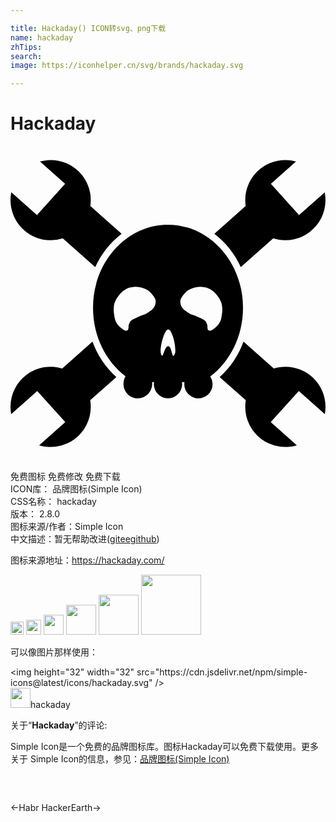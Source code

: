 ```yaml
---

title: Hackaday() ICON转svg、png下载
name: hackaday
zhTips: 
search: 
image: https://iconhelper.cn/svg/brands/hackaday.svg

---
```


# Hackaday  <small style="font-size: 60%;font-weight: 100"></small>

<div id="svg" class="svg-wrap">
<svg xmlns="http://www.w3.org/2000/svg" role="img" viewBox="0 0 24 24"><title>Hackaday icon</title><path d="M0 4.124c0-.204.021-.401.06-.595l1.956 1.734 2.144-2.38L2.246 1.18c.259-.072.53-.114.812-.114a3.062 3.062 0 0 1 3.058 3.037v.021c0 .152-.012.304-.033.45l2.385 2.112a6.716 6.716 0 0 0-2.013 2.54L3.982 7.037a3.038 3.038 0 0 1-.924.145A3.06 3.06 0 0 1 0 4.124zm20.942 12.694c-.306 0-.601.045-.88.129l-2.308-2.044a6.862 6.862 0 0 1-1.819 2.706l1.993 1.765a3.05 3.05 0 0 0-.044.502 3.06 3.06 0 0 0 3.935 2.929l-1.992-1.77 2.14-2.365 1.981 1.76c.034-.181.052-.364.052-.554v-.026a3.057 3.057 0 0 0-3.058-3.032zm-3.397-7.592l2.473-2.189c.292.093.601.145.924.145A3.06 3.06 0 0 0 23.94 3.53l-1.956 1.734-2.144-2.38 1.914-1.703a3.049 3.049 0 0 0-.812-.114 3.062 3.062 0 0 0-3.058 3.037v.021c0 .152.012.304.033.45l-2.385 2.112a6.716 6.716 0 0 1 2.013 2.54zm-11.3 5.677l-2.307 2.044A3.057 3.057 0 0 0 0 19.85v.026c0 .19.018.373.052.554l1.982-1.76 2.14 2.365-1.993 1.77a3.06 3.06 0 0 0 3.935-2.929 3.05 3.05 0 0 0-.044-.502l1.993-1.765a6.862 6.862 0 0 1-1.82-2.706zm8.971 2.657a1.076 1.076 0 1 1-1.961.424h-.192a1.076 1.076 0 1 1-2.127 0h-.15A1.105 1.105 0 0 1 9.7 19.23c-.604 0-1.094-.5-1.094-1.115 0-.21.057-.405.156-.572-1.493-1.142-2.474-3.051-2.474-5.213 0-3.497 2.559-6.332 5.713-6.332s5.713 2.835 5.713 6.332c0 2.173-.991 4.091-2.497 5.231zm-4.194-5.914a1.995 1.995 0 0 0-.559-.66 1.804 1.804 0 0 0-.918-.264 1.45 1.45 0 0 0-.319.036c-.405.05-.747.327-.983.647-.207.257-.368.569-.372.905-.032.278.024.556.075.828.066.322.293.584.55.774.119.095.29.226.44.116.1-.134.016-.33.107-.478a.5.5 0 0 1 .258-.326c.263-.132.527-.262.808-.355.228-.067.416-.219.61-.349.255-.197.424-.558.303-.874zm.996 2.325c-.279-.007-.63 1.237-.574 1.78.175.72.237-.505.574-.506.323.014.275 1.255.53.504.078-.5-.224-1.77-.53-1.778zm4.036-.833c.051-.272.107-.55.075-.828-.004-.336-.165-.648-.372-.905-.236-.32-.578-.596-.983-.647a1.45 1.45 0 0 0-.319-.036c-.32-.001-.644.1-.918.264-.235.171-.42.406-.559.66-.121.316.048.677.303.874.194.13.382.282.61.35.28.092.545.222.808.354a.5.5 0 0 1 .258.326c.091.147.007.344.106.478.151.11.322-.021.44-.116.258-.19.485-.452.551-.774z"/></svg>
</div>
<detail full-name='hackaday'></detail>

<div class="detail-page">
<p>
<span><span class="badge-success badge">免费图标</span> <span class="badge-success badge">免费修改</span>  <span class="badge-success badge">免费下载</span> </span>
<br/>
<span>
ICON库：
<span class="badge-secondary badge">品牌图标(Simple Icon)</span> 
</span>
<br/>
<span>
CSS名称：
<span class="badge-secondary badge">hackaday</span> 
</span>

<br/>
<span>
版本：
<span class="badge-secondary badge">2.8.0</span> 
</span>
<br/>
<span>图标来源/作者：<span class="badge-light badge">Simple Icon</span></span> 
<br/>
<span class="zh-detail">中文描述：暂无<span class="help-link"><span>帮助改进</span>(<a href="https://gitee.com/liuwave/icon-helper/edit/master/json/brands/hackaday.json" target="_blank" rel="noopener noreferrer">gitee</a><a href="https://github.com/liuwave/icon-helper/edit/master/json/brands/hackaday.json" target="_blank" rel="noopener noreferrer">github</a></span>)</span><br/>
</p>
</div><div class="description description alert alert-light"><p>图标来源地址：<a href="https://hackaday.com/" target="_blank" rel="noopener noreferrer">https://hackaday.com/</a></p></div>
<div class="alert alert-dark">
<img height="21" width="21" src="https://cdn.jsdelivr.net/npm/simple-icons@latest/icons/hackaday.svg" />
<img height="24" width="24" src="https://cdn.jsdelivr.net/npm/simple-icons@latest/icons/hackaday.svg" />
<img height="32" width="32" src="https://cdn.jsdelivr.net/npm/simple-icons@latest/icons/hackaday.svg" />
<img height="48" width="48" src="https://cdn.jsdelivr.net/npm/simple-icons@latest/icons/hackaday.svg" />
<img height="64" width="64" src="https://cdn.jsdelivr.net/npm/simple-icons@latest/icons/hackaday.svg" />
<img height="96" width="96" src="https://cdn.jsdelivr.net/npm/simple-icons@latest/icons/hackaday.svg" />

</div>
<div>
  <p>可以像图片那样使用：    
  </p>
  <div class="alert alert-primary" style="font-size: 14px">
    &lt;img height="32" width="32" src="https://cdn.jsdelivr.net/npm/simple-icons@latest/icons/hackaday.svg" /&gt;
    <copy-btn content='<img height="32" width="32" src="https://cdn.jsdelivr.net/npm/simple-icons@latest/icons/hackaday.svg" />'></copy-btn>
  </div>
  <div class="alert alert-secondary">
    <img height="32" width="32" src="https://cdn.jsdelivr.net/npm/simple-icons@latest/icons/hackaday.svg" />hackaday
    <copy-btn content="hackaday" btn-title="复制图标名称"></copy-btn>
  </div>
</div>
<div class="icon-detail__container">
<p>关于“<b>Hackaday</b>”的评论:</p>
</div>
<Vssue title="关于“Hackaday”的评论" />
<div><p>Simple Icon是一个免费的品牌图标库。图标Hackaday可以免费下载使用。更多关于  Simple Icon的信息，参见：<a target="_blank" href="https://iconhelper.cn/brands.html">品牌图标(Simple Icon)</a>
</p></div>


<div style="padding:2rem 0 " class="page-nav"><p class="inner"><span class="prev">←<router-link to="/icon/habr.html">Habr</router-link></span> <span class="next"><router-link to="/icon/hackerearth.html">HackerEarth</router-link>→</span></p></div>
